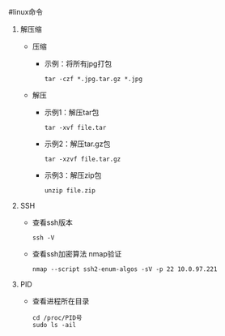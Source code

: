 #linux命令

1. 解压缩  
    + 压缩  
        * 示例：将所有jpg打包  
            ```shell script
            tar -czf *.jpg.tar.gz *.jpg
            ```
            
    + 解压  
        * 示例1：解压tar包  
            ```shell script
            tar -xvf file.tar
            ```
        * 示例2：解压tar.gz包  
            ```shell script
            tar -xzvf file.tar.gz
            ```
        * 示例3：解压zip包  
            ```shell script
            unzip file.zip
            ```
        
2. SSH  
    + 查看ssh版本  
        ```shell script
        ssh -V
        ```  
    + 查看ssh加密算法 nmap验证  
        ```shell script
        nmap --script ssh2-enum-algos -sV -p 22 10.0.97.221
        ```

3. PID
    + 查看进程所在目录
        ```shell script
        cd /proc/PID号
        sudo ls -ail
        ```